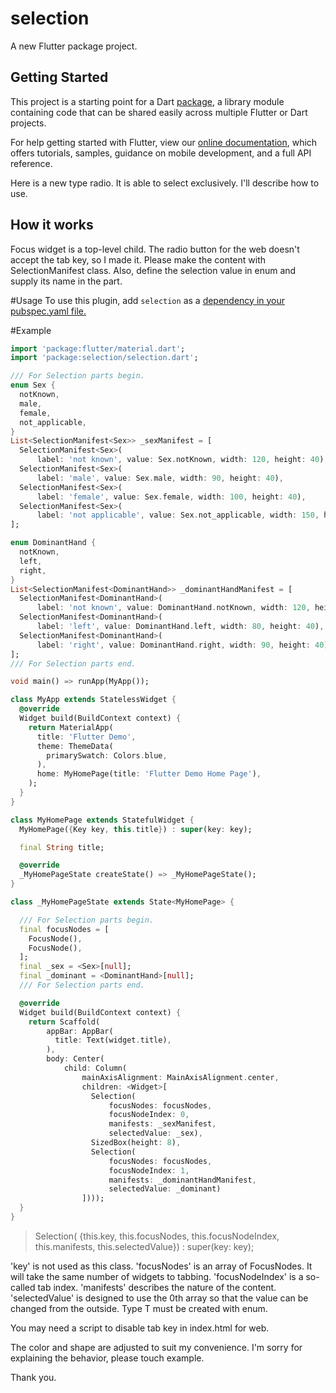 # selection

A new Flutter package project.

## Getting Started

This project is a starting point for a Dart
[package](https://flutter.dev/developing-packages/),
a library module containing code that can be shared easily across
multiple Flutter or Dart projects.

For help getting started with Flutter, view our 
[online documentation](https://flutter.dev/docs), which offers tutorials, 
samples, guidance on mobile development, and a full API reference.

Here is a new type radio. It is able to select exclusively.
I'll describe how to use.

## How it works

Focus widget is a top-level child.
The radio button for the web doesn't accept the tab key, so I made it.
Please make the content with SelectionManifest<T> class.
Also, define the selection value in enum and supply its name in the <T> part.

#Usage
To use this plugin, add `selection` as a [dependency in your pubspec.yaml file.](https://flutter.dev/docs/development/packages-and-plugins/using-packages)

#Example
```dart
import 'package:flutter/material.dart';
import 'package:selection/selection.dart';

/// For Selection parts begin.
enum Sex {
  notKnown,
  male,
  female,
  not_applicable,
}
List<SelectionManifest<Sex>> _sexManifest = [
  SelectionManifest<Sex>(
      label: 'not known', value: Sex.notKnown, width: 120, height: 40),
  SelectionManifest<Sex>(
      label: 'male', value: Sex.male, width: 90, height: 40),
  SelectionManifest<Sex>(
      label: 'female', value: Sex.female, width: 100, height: 40),
  SelectionManifest<Sex>(
      label: 'not applicable', value: Sex.not_applicable, width: 150, height: 40),
];

enum DominantHand {
  notKnown,
  left,
  right,
}
List<SelectionManifest<DominantHand>> _dominantHandManifest = [
  SelectionManifest<DominantHand>(
      label: 'not known', value: DominantHand.notKnown, width: 120, height: 40),
  SelectionManifest<DominantHand>(
      label: 'left', value: DominantHand.left, width: 80, height: 40),
  SelectionManifest<DominantHand>(
      label: 'right', value: DominantHand.right, width: 90, height: 40),
];
/// For Selection parts end.

void main() => runApp(MyApp());

class MyApp extends StatelessWidget {
  @override
  Widget build(BuildContext context) {
    return MaterialApp(
      title: 'Flutter Demo',
      theme: ThemeData(
        primarySwatch: Colors.blue,
      ),
      home: MyHomePage(title: 'Flutter Demo Home Page'),
    );
  }
}

class MyHomePage extends StatefulWidget {
  MyHomePage({Key key, this.title}) : super(key: key);

  final String title;

  @override
  _MyHomePageState createState() => _MyHomePageState();
}

class _MyHomePageState extends State<MyHomePage> {

  /// For Selection parts begin.
  final focusNodes = [
    FocusNode(),
    FocusNode(),
  ];
  final _sex = <Sex>[null];
  final _dominant = <DominantHand>[null];
  /// For Selection parts end.

  @override
  Widget build(BuildContext context) {
    return Scaffold(
        appBar: AppBar(
          title: Text(widget.title),
        ),
        body: Center(
            child: Column(
                mainAxisAlignment: MainAxisAlignment.center,
                children: <Widget>[
                  Selection(
                      focusNodes: focusNodes,
                      focusNodeIndex: 0,
                      manifests: _sexManifest,
                      selectedValue: _sex),
                  SizedBox(height: 8),
                  Selection(
                      focusNodes: focusNodes,
                      focusNodeIndex: 1,
                      manifests: _dominantHandManifest,
                      selectedValue: _dominant)
                ])));
  }
}
```

>Selection(
>      {this.key,
>        this.focusNodes,
>        this.focusNodeIndex,
>        this.manifests,
>        this.selectedValue})
>      : super(key: key);

'key' is not used as this class.
'focusNodes' is an array of FocusNodes. It will take the same number of widgets to tabbing.
'focusNodeIndex' is a so-called tab index.
'manifests' describes the nature of the content.
'selectedValue' is designed to use the 0th array so that the value can be changed from the outside.
Type T must be created with enum.

You may need a script to disable tab key in index.html for web.

The color and shape are adjusted to suit my convenience.
I'm sorry for explaining the behavior, please touch example.

Thank you.
